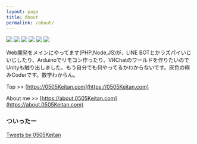 ```yaml
---
layout: page
title: About
permalink: /about/
---
```


![](https://img.shields.io/badge/dynamic/json.svg?label=place&colorB=24bd4d&query=$.place&uri=https://0505keitan.com/docs/profile.json)
![](https://img.shields.io/badge/dynamic/json.svg?label=username&colorB=24bd4d&query=$.username&uri=https://0505keitan.com/docs/profile.json)
[![](https://img.shields.io/badge/dynamic/json.svg?label=フォロー&colorB=1da1f2&query=$.username&uri=https://0505keitan.com/docs/profile.json&logo=Twitter)](https://twitter.com/intent/follow?screen_name=0505Keitan)
[![](https://img.shields.io/badge/フォロー-0505.keitan-E4405F?logo=Instagram)](https://instagram.com/0505.keitan)
[![](https://img.shields.io/badge/フォロー-0505.keitan-55C500?logo=Qiita)](https://qiita.com/0505Keitan)
![](https://img.shields.io/badge/Discord-0505Keitan%230505-7289DA?logo=Discord)


Web開発をメインにやってます(PHP,Node,JS)が、LINE BOTとかラズパイいじいじしたり、Arduinoでリモコン作ったり、VRChatのワールドを作りたいのでUnityも触り出しました。もう自分でも何やってるかわからないです。灰色の極みCoderです。数学わからん。

Top >> [https://0505Keitan.com](https://0505Keitan.com)

About me >> [https://about.0505Keitan.com](https://about.0505Keitan.com)

### ついったー
<a class="twitter-timeline" data-width="600" data-height="500" data-theme="light" href="https://twitter.com/0505Keitan?ref_src=twsrc%5Etfw">Tweets by 0505Keitan</a>
<script async src="https://platform.twitter.com/widgets.js" charset="utf-8"></script>